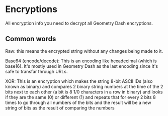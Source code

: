 # Encryptions
All encryption info you need to decrypt all Geometry Dash encryptions.

## Common words
Raw: this means the encrypted string without any changes being made to it.  
  
Base64 (encode/decode): This is an encoding like hexadecimal (which is base16). It's mostly used in Geometry Dash as the last encoding since it's safe to transfar through URLs.  
  
XOR: This is an encryption which makes the string 8-bit ASCII IDs (also known as binary) and compares 2 binary string numbers at the time of the 2 bits next to each other (a bit is 8 1/0 characters in a row in binary) and looks if they are the same (0) or different (1) and repeats that for every 2 bits 8 times to go through all numbers of the bits and the result will be a new string of bits as the result of comparing the numbers 
  
